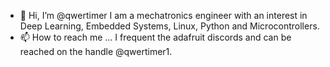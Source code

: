 - 👋 Hi, I’m @qwertimer
I am a mechatronics engineer with an interest in Deep Learning, Embedded Systems, Linux, Python and Microcontrollers.
- 📫 How to reach me ...
I frequent the adafruit discords and can be reached on the handle @qwertimer1.
